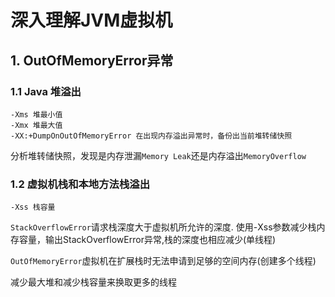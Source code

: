 # 深入理解JVM虚拟机
## 1. OutOfMemoryError异常
### 1.1 Java 堆溢出
```
-Xms 堆最小值
-Xmx 堆最大值
-XX:+DumpOnOutOfMemoryError 在出现内存溢出异常时，备份出当前堆转储快照
```   
分析堆转储快照，发现是内存泄漏`Memory Leak`还是内存溢出`MemoryOverflow`
### 1.2 虚拟机栈和本地方法栈溢出
```
-Xss 栈容量
```
`StackOverflowError`请求栈深度大于虚拟机所允许的深度.
使用-Xss参数减少栈内存容量，输出StackOverflowError异常,栈的深度也相应减少(单线程)

`OutOfMemoryError`虚拟机在扩展栈时无法申请到足够的空间内存(创建多个线程)

减少最大堆和减少栈容量来换取更多的线程